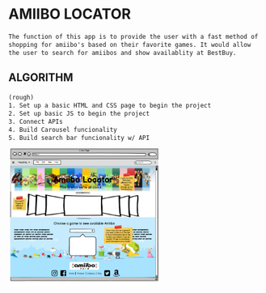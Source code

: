 # AMIIBO LOCATOR
```
The function of this app is to provide the user with a fast method of shopping for amiibo's based on their favorite games. It would allow the user to search for amiibos and show availablity at BestBuy.

```
## ALGORITHM 
```
(rough)
1. Set up a basic HTML and CSS page to begin the project
2. Set up basic JS to begin the project
3. Connect APIs 
4. Build Carousel funcionality
5. Build search bar funcionality w/ API
```
<img src= "./wireFrame.png" width= "300">
